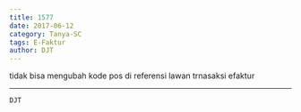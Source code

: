 ```yaml
---
title: 1577
date: 2017-06-12
category: Tanya-SC
tags: E-Faktur
author: DJT
---
```


tidak bisa mengubah kode pos di referensi lawan trnasaksi efaktur

---



`DJT`
